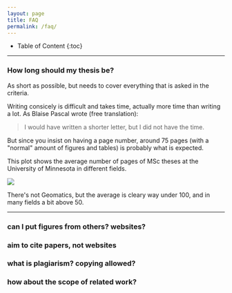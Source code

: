 ```yaml
---
layout: page
title: FAQ
permalink: /faq/
---
```



* Table of Content
{:toc}

- - -

### How long should my thesis be?

As short as possible, but needs to cover everything that is asked in the criteria.

Writing consicely is difficult and takes time, actually more time than writing a lot.
As Blaise Pascal wrote (free translation):

> I would have written a shorter letter, but I did not have the time.

But since you insist on having a page number, around 75 pages (with a "normal" amount of figures and tables) is probably what is expected. 

This plot shows the average number of pages of MSc theses at the University of Minnesota in different fields.

[![](http://i1.wp.com/flowingdata.com/wp-content/uploads/2015/06/Thesis-lengths.png?fit=620%2C9999)](http://flowingdata.com/2015/06/09/length-of-the-average-masters-thesis/)

There's not Geomatics, but the average is cleary way under 100, and in many fields a bit above 50.

- - -

### can I put figures from others? websites?

### aim to cite papers, not websites

### what is plagiarism? copying allowed?

### how about the scope of related work?
